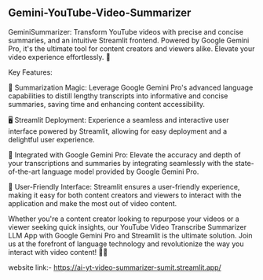 ## Gemini-YouTube-Video-Summarizer
GeminiSummarizer: Transform YouTube videos with precise and concise summaries, and an intuitive Streamlit frontend. Powered by Google Gemini Pro, it's the ultimate tool for content creators and viewers alike. Elevate your video experience effortlessly. 🚀

Key Features:

📑 Summarization Magic: Leverage Google Gemini Pro's advanced language capabilities to distill lengthy transcripts into informative and concise summaries, saving time and enhancing content accessibility.

🖥️ Streamlit Deployment: Experience a seamless and interactive user interface powered by Streamlit, allowing for easy deployment and a delightful user experience.

🚀 Integrated with Google Gemini Pro: Elevate the accuracy and depth of your transcriptions and summaries by integrating seamlessly with the state-of-the-art language model provided by Google Gemini Pro.

🌈 User-Friendly Interface: Streamlit ensures a user-friendly experience, making it easy for both content creators and viewers to interact with the application and make the most out of video content.

Whether you're a content creator looking to repurpose your videos or a viewer seeking quick insights, our YouTube Video Transcribe Summarizer LLM App with Google Gemini Pro and Streamlit is the ultimate solution. Join us at the forefront of language technology and revolutionize the way you interact with video content! 💬🚀

website link:- https://ai-yt-video-summarizer-sumit.streamlit.app/